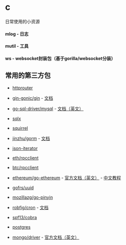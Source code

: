 # c
日常使用的小资源

#### mlog - 日志

#### mutil - 工具

#### ws - websocket封装包（基于gorilla/websocket分装）


## 常用的第三方包

+ [httprouter](https://github.com/julienschmidt/httprouter)

+ [gin-gonic/gin](https://github.com/gin-gonic/gin) -
[文档](https://gin-gonic.com/zh-cn/docs/)

+ [go-sql-driver/mysql](https://github.com/go-sql-driver/mysql) -
[文档（英文）](https://github.com/go-sql-driver/mysql/wiki)

+ [sqlx](https://github.com/jmoiron/sqlx)

+ [squirrel](https://github.com/Masterminds/squirrel)

+ [jinzhu/gorm](https://github.com/jinzhu/gorm) -
[文档](https://gorm.io/zh_CN/docs/)

+ [json-iterator](https://github.com/json-iterator/go)
  
+ [eth/rpcclient](https://github.com/gochain/gochain)
  
+ [btc/rpcclient](https://github.com/btcsuite/btcd) 
  
+ [ethereum/go-ethereum](https://github.com/ethereum/go-ethereum) -
[官方文档（英文）](https://geth.ethereum.org/docs/) -
[中文教程](https://goethereumbook.org/zh/)

+ [gofrs/uuid](https://github.com/gofrs/uuid)

+ [mozillazg/go-pinyin](https://github.com/mozillazg/go-pinyin)

+ [robfig/cron](https://github.com/robfig/cron) -
[文档](https://godoc.org/github.com/robfig/cron#hdr-Usage)

+ [spf13/cobra](https://github.com/spf13/cobra)
 
+ [postgres](https://github.com/jinzhu/gorm/dialects/postgres)
 
+ [mongo/driver](https://github.com/mongodb/mongo-go-driver) -
  [官方文档（英文）](https://pkg.go.dev/go.mongodb.org/mongo-driver/mongo#Connect)